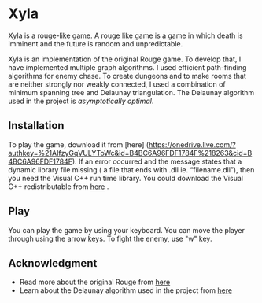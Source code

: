 # Xyla
Xyla is a rouge-like game. A rouge like game is a game in which death is imminent and the future is random and unpredictable.

Xyla is an implementation of the original Rouge game. To develop that, I have implemented multiple graph algorithms. I used efficient path-finding algorithms for enemy chase. To create dungeons and to make rooms that are neither strongly nor weakly connected, I used a combination of minimum spanning tree and Delaunay triangulation. The Delaunay algorithm used in the project is _asymptotically optimal_. 

## Installation
To play the game, download it from [here] (https://onedrive.live.com/?authkey=%21AIfzyGqVULYToWc&id=B4BC6A96FDF1784F%218263&cid=B4BC6A96FDF1784F).
If an error occurred and the message states that a dynamic library file missing ( a file that ends with .dll ie. “filename.dll”), then you need the Visual C++ run time library. You could download the Visual C++ redistributable from [here]( https://support.microsoft.com/en-us/help/2977003/the-latest-supported-visual-c-downloads) .

## Play
You can play the game by using your keyboard. You can move the player through using the arrow keys. To fight the enemy, use "w" key.

## Acknowledgment 
* Read more about the original Rouge from [here](https://en.wikipedia.org/wiki/Rogue_(video_game))
* Learn about the Delaunay algorithm used in the project from [here](http://www.personal.psu.edu/cxc11/AERSP560/DELAUNEY/13_Two_algorithms_Delauney.pdf)
